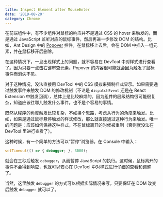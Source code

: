 ```yaml
---
title: Inspect Element after MouseEnter
date: '2019-08-20'
category: Chrome
---
```


在前端组件中，有不少组件对鼠标的响应并不是通过 CSS 的 hover 来触发的，而是通过 JavaScript 监听对应的鼠标事件，然后再进一步修改 DOM 的结构。比如，Ant Design 中的 [Popover](https://ant.design/components/popover/) 控件，在鼠标移上去后，会在 DOM 中插入一组元素，并在鼠标移开后删除。

在这种情况下，一旦出现样式上的问题，就不容易在 DevTool 中对样式进行查看了。因为只要一点击右键审查元素，Popover 的内容很可能就会因为触发了鼠标事件而消失不见。

对于这种情况，没法直接用 DevTool 中的 CSS 模拟来强制样式显示。如果需要通过触发事件来触发 DOM 的修改机制（不论是 `dispatchEvent` 还是在 React Extension 中触发回调），总体上是比较麻烦的。因为组件的层级结构很可能很复杂，知道应该往哪儿触发什么事件，也不是个容易的事情。

既然从程序的角度触发比较复杂，不如换个思路，考虑从行为的角度来触发。比如，如果是通过鼠标悬停触发的样式修改，那么就直接通过这种行为来触发。唯一的问题是：应该如何保持这种样式，不在鼠标离开的时候被重制（否则就没法在 DevTool 里进行查看了）。

这种时候，有一个简单的方法可以“暂停”浏览器。在 Console 中输入：

```javascript
setTimeout(() => { debugger; }, 3000);
```

就会在三秒后触发 `debugger`，从而暂停 JavaScript 的执行。这时候，鼠标离开的事件不会得到响应，也就可以安心在 DevTool 中对样式进行仔细的查看和调整了。

当然，这里触发 `debugger` 的方式可以根据实际情况来写。只要保证在 DOM 改变后触发 `debugger` 就可以了。
